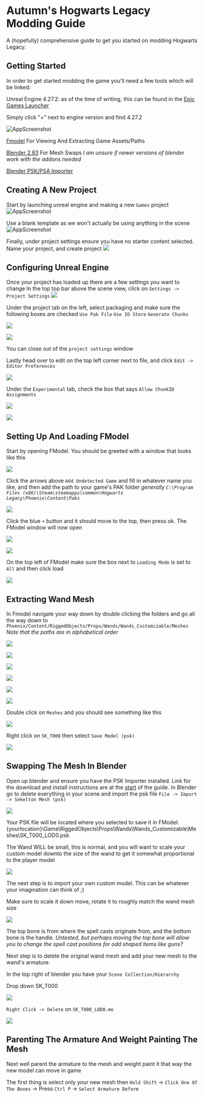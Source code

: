 # Autumn's Hogwarts Legacy Modding Guide

A (hopefully) comprehensive guide to get you started on modding Hogwarts Legacy.

## Getting Started
In order to get started modding the game you'll need a few tools which will be linked:

Unreal Engine 4.27.2: as of the time of writing, this can be found in the [Epic Games Launcher](https://www.unrealengine.com/en-US/download)

Simply click "+" next to engine version and find 4.27.2

![AppScreenshot](https://github.com/AutumnFloof/HL-Modding-Guide/blob/main/Img/1.png)

[Fmodel](https://fmodel.app/) For Viewing And Extracting Game Assets/Paths

[Blender 2.83](https://download.blender.org/release/) For Mesh Swaps *I am unsure if newer versions of blender work with the addons needed*

[Blender PSK/PSA Importer](https://github.com/Befzz/blender3d_import_psk_psa/)


## Creating A New Project

Start by launching unreal engine and making a new `Games` project
![AppScreenshot]([https://i.postimg.cc/xCz3QL4C/image.png](https://github.com/AutumnFloof/HL-Modding-Guide/blob/main/Img/2.png))

Use a blank template as we won't actually be using anything in the scene
![AppScreenshot]([https://i.postimg.cc/L5vYFX25/image.png](https://github.com/AutumnFloof/HL-Modding-Guide/blob/main/Img/3.png))

Finally, under project settings ensure you have no starter content selected. Name your project, and create project
![]([https://i.postimg.cc/1Rg39JBM/image.png](https://github.com/AutumnFloof/HL-Modding-Guide/blob/main/Img/4.png))

## Configuring Unreal Engine

Once your project has loaded up there are a few settings you want to change
In the top top bar above the scene view, click on `Settings -> Project Settings`
![](https://github.com/AutumnFloof/HL-Modding-Guide/blob/main/Img/5.png)

Under the project tab on the left, select packaging and make sure the following boxes are checked
``Use Pak File``
``Use IO Store``
``Generate Chunks``

![](https://github.com/AutumnFloof/HL-Modding-Guide/blob/main/Img/6.png)

![](https://github.com/AutumnFloof/HL-Modding-Guide/blob/main/Img/7.png)

You can close out of the `project settings` window

Lastly head over to edit on the top left corner next to file, and click ``Edit -> Editor Preferences`` 

![](https://github.com/AutumnFloof/HL-Modding-Guide/blob/main/Img/8.png)

Under the ``Experimental`` tab, check the box that says ``Allow ChunkID Assignments``

![](https://github.com/AutumnFloof/HL-Modding-Guide/blob/main/Img/9.png)

![](https://github.com/AutumnFloof/HL-Modding-Guide/blob/main/Img/10.png)

## Setting Up And Loading FModel

Start by opening FModel. You should be greeted with a window that looks like this

![](https://github.com/AutumnFloof/HL-Modding-Guide/blob/main/Img/11.png)

Click the arrows above ``Add Undetected Game`` and fill in whatever name you like, and then add the path to your game's PAK folder
*generally `C:\Program Files (x86)\Steam\steamapps\common\Hogwarts Legacy\Phoenix\Content\Paks`*

![](https://github.com/AutumnFloof/HL-Modding-Guide/blob/main/Img/12.png)

Click the blue `+` button and it should move to the top, then press ok. The FModel window will now open

![](https://github.com/AutumnFloof/HL-Modding-Guide/blob/main/Img/13.png)

![](https://github.com/AutumnFloof/HL-Modding-Guide/blob/main/Img/14.png)

On the top left of FModel make sure the box next to `Loading Mode` is set to `All` and then click load

![](https://github.com/AutumnFloof/HL-Modding-Guide/blob/main/Img/15.png)

## Extracting Wand Mesh

In Fmodel navigate your way down by double clicking the folders and go all the way down to `Phoenix/Content/RiggedObjects/Props/Wands/Wands_Customizable/Meshes`
*Note that the paths are in alphabetical order*

![](https://github.com/AutumnFloof/HL-Modding-Guide/blob/main/Img/16.png)

![](https://github.com/AutumnFloof/HL-Modding-Guide/blob/main/Img/17.png)

![](https://github.com/AutumnFloof/HL-Modding-Guide/blob/main/Img/18.png)

![](https://github.com/AutumnFloof/HL-Modding-Guide/blob/main/Img/19.png)

![](https://github.com/AutumnFloof/HL-Modding-Guide/blob/main/Img/20.png)

![](https://github.com/AutumnFloof/HL-Modding-Guide/blob/main/Img/21.png)

Double click on `Meshes` and you should see something like this

![](https://github.com/AutumnFloof/HL-Modding-Guide/blob/main/Img/22.png)

Right click on `SK_T000` then select `Save Model (psk)`

![](https://github.com/AutumnFloof/HL-Modding-Guide/blob/main/Img/23.png)

## Swapping The Mesh In Blender

Open up blender and ensure you have the PSK Importer installed. Link for the download and install instructions are at the [start](https://github.com/AutumnFloof/HL-Modding-Guide/blob/main/README.md#getting-started) of the guide.
In Blender go to delete everything in your scene and import the psk file
`File -> Import -> Sekelton Mesh (psk)`

![](https://github.com/AutumnFloof/HL-Modding-Guide/blob/main/Img/24.png)

Your PSK file will be located where you selected to save it in FModel: {yourlocation}\Game\RiggedObjects\Props\Wands\Wands_Customizable\Meshes\SK_T000_LOD0.psk

The Wand WILL be small, this is normal, and you will want to scale your custom model downto the size of the wand to get it somewhat proportional to the player model

![](https://github.com/AutumnFloof/HL-Modding-Guide/blob/main/Img/25.png)

The next step is to import your own custom model. This can be whatever your imagination can think of ;)

Make sure to scale it down move, rotate it to roughly match the wand mesh size

![](https://github.com/AutumnFloof/HL-Modding-Guide/blob/main/Img/26.png)

The top bone is from where the spell casts originate from, and the bottom bone is the handle. *Untested, but perhaps moving the top bone will allow you to change the spell cast positions for odd shaped items like guns?*

Next step is to delete the original wand mesh and add your new mesh to the wand's armature.

In the top right of blender you have your `Scene Collection/Hierarchy`

Drop down SK_T000 

![](https://github.com/AutumnFloof/HL-Modding-Guide/blob/main/Img/27.png)

`Right Click -> Delete` on `SK_T000_LOD0.mo`

![](https://github.com/AutumnFloof/HL-Modding-Guide/blob/main/Img/28.png)

## Parenting The Armature And Weight Painting The Mesh

Next well parent the armature to the mesh and weight paint it that way the new model can move in game

The first thing is select only your new mesh then `Hold Shift` -> `Click One Of The Bones` -> Press `Ctrl P` -> `Select Armature Deform`

[](https://github.com/AutumnFloof/HL-Modding-Guide/blob/main/Img/Parenting.gif)
